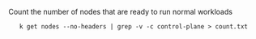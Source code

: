 Count the number of nodes that are ready to run normal workloads

```
   k get nodes --no-headers | grep -v -c control-plane > count.txt
```